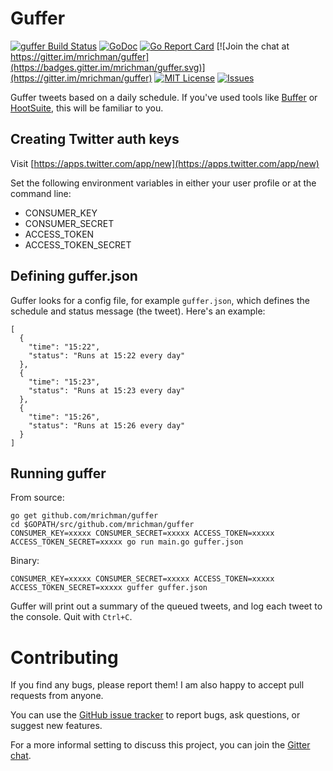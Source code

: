 # Guffer

[![guffer Build Status](https://travis-ci.org/mrichman/guffer.svg?branch=master)](https://travis-ci.org/mrichman/guffer)&nbsp;[![GoDoc](https://godoc.org/github.com/mrichman/guffer?status.svg)](https://godoc.org/github.com/mrichman/guffer) [![Go Report Card](https://goreportcard.com/badge/github.com/mrichman/guffer)](https://goreportcard.com/report/github.com/mrichman/guffer) [![Join the chat at https://gitter.im/mrichman/guffer](https://badges.gitter.im/mrichman/guffer.svg)](https://gitter.im/mrichman/guffer) [![MIT License](https://img.shields.io/badge/license-MIT-blue.svg)](https://github.com/mrichman/guffer/blob/master/LICENSE) [![Issues](http://img.shields.io/github/issues/mrichman/guffer.svg)]( https://github.com/mrichman/guffer/issues )


Guffer tweets based on a daily schedule. If you've used tools like [Buffer](https://buffer.com) or [HootSuite](https://hootsuite.com), this will be familiar to you.

## Creating Twitter auth keys

Visit [https://apps.twitter.com/app/new](https://apps.twitter.com/app/new)

Set the following environment variables in either your user profile or at the command line:

* CONSUMER_KEY
* CONSUMER_SECRET
* ACCESS_TOKEN
* ACCESS_TOKEN_SECRET

## Defining guffer.json

Guffer looks for a config file, for example `guffer.json`, which defines the schedule and status message (the tweet). Here's an example:

```
[  
  {
    "time": "15:22",
    "status": "Runs at 15:22 every day"
  },
  {
    "time": "15:23",
    "status": "Runs at 15:23 every day"
  },
  {
    "time": "15:26",
    "status": "Runs at 15:26 every day"
  }
]
```

## Running guffer

From source:

```
go get github.com/mrichman/guffer
cd $GOPATH/src/github.com/mrichman/guffer
CONSUMER_KEY=xxxxx CONSUMER_SECRET=xxxxx ACCESS_TOKEN=xxxxx ACCESS_TOKEN_SECRET=xxxxx go run main.go guffer.json
```

Binary:

```
CONSUMER_KEY=xxxxx CONSUMER_SECRET=xxxxx ACCESS_TOKEN=xxxxx ACCESS_TOKEN_SECRET=xxxxx guffer guffer.json
```

Guffer will print out a summary of the queued tweets, and log each tweet to the console. Quit with `Ctrl+C`.

# Contributing

If you find any bugs, please report them! I am also happy to accept pull requests from anyone.

You can use the [GitHub issue tracker](https://github.com/mrichman/guffer/issues) to report bugs, ask questions, or suggest new features.

For a more informal setting to discuss this project, you can join the [Gitter chat](https://gitter.im/mrichman/guffer).
